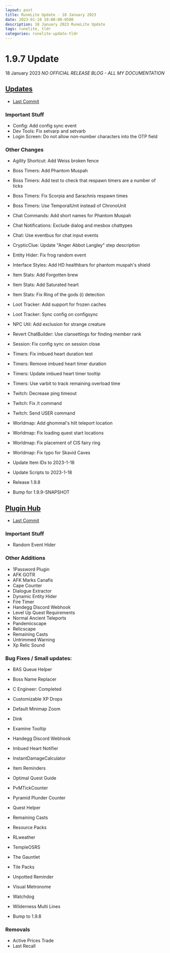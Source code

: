 ```yaml
---
layout: post
title: RuneLite Update - 18 January 2023
date: 2023-01-18 19:00:00-0500
description: 18 January 2023 RuneLite Update
tags: runelite, tldr
categories: runelite-update-tldr
---
```


# 1.9.7 Update
18 January 2023
*NO OFFICIAL RELEASE BLOG - ALL MY DOCUMENTATION*

## [Updates][1]
- [Last Commit][2]

### Important Stuff
- Config: Add config sync event
- Dev Tools: Fix setvarp and setvarb
- Login Screen: Do not allow non-number characters into the OTP field

### Other Changes
- Agility Shortcut: Add Weiss broken fence
- Boss Timers: Add Phantom Muspah
- Boss Timers: Add test to check that respawn timers are a number of ticks
- Boss Timers: Fix Scorpia and Sarachnis respawn times
- Boss Timers: Use TemporalUnit instead of ChronoUnit
- Chat Commands: Add short names for Phantom Muspah
- Chat Notifications: Exclude dialog and mesbox chattypes
- Chat: Use eventbus for chat input events
- CrypticClue: Update "Anger Abbot Langley" step description
- Entity Hider: Fix frog random event
- Interface Styles: Add HD healthbars for phantom muspah's shield
- Item Stats: Add Forgotten brew
- Item Stats: Add Saturated heart
- Item Stats: Fix Ring of the gods (i) detection
- Loot Tracker: Add support for frozen caches
- Loot Tracker: Sync config on configsync
- NPC Util: Add exclusion for strange creature
- Revert ChatBuilder: Use clansettings for finding member rank
- Session: Fix config sync on session close
- Timers: Fix imbued heart duration test
- Timers: Remove imbued heart timer duration
- Timers: Update imbued heart timer tooltip
- Timers: Use varbit to track remaining overload time
- Twitch: Decrease ping timeout
- Twitch: Fix /t command
- Twitch: Send USER command
- Worldmap: Add ghommal's hilt teleport location
- Worldmap: Fix loading quest start locations
- Worldmap: Fix placement of CIS fairy ring
- Worldmap: Fix typo for Skavid Caves

- Update Item IDs to 2023-1-18
- Update Scripts to 2023-1-18

- Release 1.9.8
- Bump for 1.9.9-SNAPSHOT

## [Plugin Hub][3]
- [Last Commit][4]

### Important Stuff
- Random Event Hider

### Other Additions
- 1Password Plugin
- AFK GOTR
- AFK Marks Canafis
- Cape Counter
- Dialogue Extractor
- Dynamic Entity Hider
- Fire Timer
- Handegg Discord Webhook
- Level Up Quest Requirements
- Normal Ancient Teleports
- Pandemicscape
- Relicscape
- Remaining Casts
- Untrimmed Warning
- Xp Relic Sound

### Bug Fixes / Small updates:
- BAS Queue Helper
- Boss Name Replacer
- C Engineer: Completed
- Customizable XP Drops
- Default Minimap Zoom
- Dink
- Examine Tooltip
- Handegg Discord Webhook
- Imbued Heart Notifier
- InstantDamageCalculator
- Item Reminders
- Optimal Quest Guide
- PvMTickCounter
- Pyramid Plunder Counter
- Quest Helper
- Remaining Casts
- Resource Packs
- RLweather
- TempleOSRS
- The Gauntlet
- Tile Packs
- Unpotted Reminder
- Visual Metronome
- Watchdog
- Wilderness Multi Lines

- Bump to 1.9.8

### Removals
- Active Prices Trade
- Last Recall

[1]: https://github.com/runelite/runelite/commits/master
[2]: https://github.com/runelite/runelite/commit/02e2d9b6df30bd3a6810806f7a5443defba9797a
[3]: https://github.com/runelite/plugin-hub/commits/master
[4]: https://github.com/runelite/plugin-hub/commit/0f639b7b2b77e940dbbc852d7126c39510bc6498